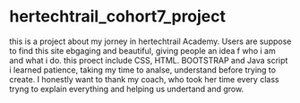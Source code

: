 # hertechtrail_cohort7_project
this is a project about my jorney in hertechtrail Academy.
Users are suppose to find this site ebgaging and beautiful, giving people an idea f who i am and what i do.
this proect include CSS, HTML. BOOTSTRAP and Java script
i learned patience, taking my time to analse, understand before trying to create.
I honestly want to thank my coach, who took her time every class tryng to explain everything and helping us undertand and grow.
